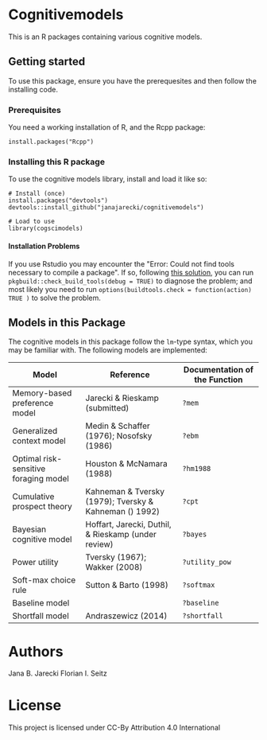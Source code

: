 # Cognitivemodels

This is an R packages containing various cognitive models.

## Getting started
To use this package, ensure you have the prerequesites and then follow the installing code.

### Prerequisites
You need a working installation of R, and the Rcpp package:

    install.packages("Rcpp")

### Installing this R package
To use the cognitive models library, install and load it like so:

    # Install (once)
    install.packages("devtools")
    devtools::install_github("janajarecki/cognitivemodels")

    # Load to use
    library(cogscimodels)

#### Installation Problems
If you use Rstudio you may encounter the "Error: Could not find tools necessary to compile a package". If so, following [this solution](https://stackoverflow.com/questions/37776377/error-when-installing-an-r-package-from-github-could-not-find-build-tools-neces), you can run `pkgbuild::check_build_tools(debug = TRUE)` to diagnose the problem; and most likely you need to run `options(buildtools.check = function(action) TRUE )` to solve the problem.
    
## Models in this Package
The cognitive models in this package follow the `lm`-type syntax, which you may be familiar with. The following models are implemented:

Model | Reference | Documentation of the Function
------------ | ------------- | -------------
Memory-based preference model | Jarecki & Rieskamp (submitted) | `?mem`
Generalized context model | Medin & Schaffer (1976); Nosofsky (1986) | `?ebm`
Optimal risk-sensitive foraging model | Houston & McNamara (1988) | `?hm1988`
Cumulative prospect theory | Kahneman & Tversky (1979); Tversky & Kahneman () 1992) | `?cpt`
Bayesian cognitive model | Hoffart, Jarecki, Duthil, & Rieskamp (under review) | `?bayes`
Power utility | Tversky (1967); Wakker (2008)| `?utility_pow`
Soft-max choice rule | Sutton & Barto (1998) | `?softmax`
Baseline model | | `?baseline`
Shortfall model | Andraszewicz (2014) | `?shortfall`

    
# Authors
Jana B. Jarecki
Florian I. Seitz

# License
This project is licensed under CC-By Attribution 4.0 International
